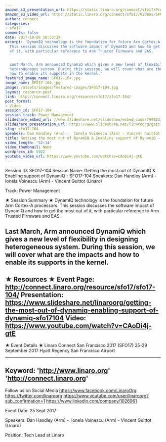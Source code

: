 ```yaml
---
amazon_s3_presentation_url: https://static.linaro.org/connect/sfo17/Presentations/SFO17-104%20Enabling%20Arm%20DynamIQ%20support%20v1.0.pdf
amazon_s3_video_url: https://static.linaro.org/connect/sfo17/Videos/SFO17-104%20Enabling%20Arm%20DynamIQ%20support.mp4
author: connect
categories:
- sfo17
comments: false
date: 2017-10-06 16:53:39
excerpt: 'DynamIQ technology is the foundation for future Arm Cortex-A processors.
  This session discusses the software impact of DynamIQ and how to get the most out
  of it, with particular reference to Arm Trusted Firmware and EAS.


  Last March, Arm announced DynamiQ which gives a new level of flexibility in designing
  heterogeneous system. During this session, we will cover what are the impacts and
  how to enable its supports in the kernel.'
featured_image_name: SFO17-104.jpg
image_name: SFO17-104.jpg
image: /assets/images/featured-images/SFO17-104.jpg
layout: resource-post
link: http://connect.linaro.org/resource/sfo17/sfo17-104/
post_format:
- Video
session_id: SFO17-104
session_track: Power Management
slideshare_embed_url: //www.slideshare.net/slideshow/embed_code/79982339
slideshare_presentation_url: https://www.slideshare.net/linaroorg/getting-the-most-out-of-dynamiq-enabling-support-of-dynamiq-sfo17104
slug: sfo17-104
speakers: Dan Handley (Arm) -  Ionela Voinescu (Arm) - Vincent Guittot (Linaro)
title: Getting the most out of DynamIQ & Enabling support of DynamiQ - SFO17-104
video_length: '52:14'
video_thumbnail: None
wordpress_id: 5922
youtube_video_url: https://www.youtube.com/watch?v=CAoDi4j-gtE
---
```


Session ID: SFO17-104
Session Name: Getting the most out of DynamIQ & Enabling support of DynamiQ - SFO17-104
Speakers: Dan Handley (Arm) -  Ionela Voinescu (Arm) - Vincent Guittot (Linaro)

Track: Power Management

★ Session Summary ★
DynamIQ technology is the foundation for future Arm Cortex-A processors. This session discusses the software impact of DynamIQ and how to get the most out of it, with particular reference to Arm Trusted Firmware and EAS.

Last March, Arm announced DynamiQ which gives a new level of flexibility in designing heterogeneous system. During this session, we will cover what are the impacts and how to enable its supports in the kernel.
---------------------------------------------------
★ Resources ★
Event Page: http://connect.linaro.org/resource/sfo17/sfo17-104/
Presentation: https://www.slideshare.net/linaroorg/getting-the-most-out-of-dynamiq-enabling-support-of-dynamiq-sfo17104
Video: https://www.youtube.com/watch?v=CAoDi4j-gtE
---------------------------------------------------

★ Event Details ★
Linaro Connect San Francisco 2017 (SFO17)
25-29 September 2017
Hyatt Regency San Francisco Airport

---------------------------------------------------
Keyword:
'http://www.linaro.org'
'http://connect.linaro.org'
---------------------------------------------------
Follow us on Social Media
https://www.facebook.com/LinaroOrg
https://twitter.com/linaroorg
https://www.youtube.com/user/linaroorg?sub_confirmation=1
https://www.linkedin.com/company/1026961

Event Date: 25 Sept 2017

Speakers: Dan Handley (Arm) -  Ionela Voinescu (Arm) - Vincent Guittot (Linaro)

Position: Tech Lead at Linaro
